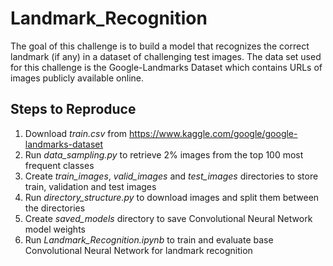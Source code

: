 # Landmark_Recognition

The goal of this challenge is to build a model that recognizes the correct landmark (if any) in a dataset of challenging test images. 
The data set used for this challenge is the Google-Landmarks Dataset which contains URLs of images publicly available online.

## Steps to Reproduce
1. Download *train.csv* from https://www.kaggle.com/google/google-landmarks-dataset
2. Run *data_sampling.py* to retrieve 2% images from the top 100 most frequent classes
3. Create *train_images*, *valid_images* and *test_images* directories to store train, validation and test images
4. Run *directory_structure.py* to download images and split them between the directories
5. Create *saved_models* directory to save Convolutional Neural Network model weights
6. Run *Landmark_Recognition.ipynb* to train and evaluate base Convolutional Neural Network for landmark recognition
